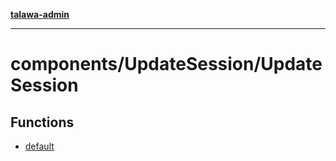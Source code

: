 [**talawa-admin**](../../../README.md)

***

# components/UpdateSession/UpdateSession

## Functions

- [default](functions/default.md)
